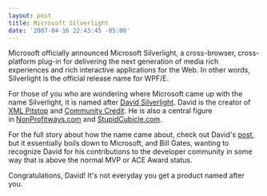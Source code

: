```yaml
---
layout: post
title: Microsoft Silverlight
date: '2007-04-16 22:43:45 -05:00'
---
```


Microsoft officially announced Microsoft Silverlight, a cross-browser, cross-platform plug-in for delivering the next generation of media rich experiences and rich interactive applications for the Web. In other words, Silverlight is the official release name for WPF/E.

For those of you who are wondering where Microsoft came up with the name Silverlight, it is named after [David Silverlight](http://www.xmlpitstop.com/HeadGeek/Headgeek_BIO.aspx). David is the creator of [XML Pitstop](http://www.xmlpitstop.com/) and [Community Credit](http://www.community-credit.com/). He is also a central figure in [NonProfitways.com](http://www.nonprofitways.com/) and [StupidCubicle.com](http://www.stupidcubicle.com/).

For the full story about how the name came about, check out David's [post](http://www.community-credit.com/cs/blogs/starbucks_is_my_home/archive/2007/04/16/Microsoft-Silverlight-_2D00_-What-an-Honor_210021002100_.aspx), but it essentially boils down to Microsoft, and Bill Gates, wanting to recognize David for his contributions to the developer community in some way that is above the normal MVP or ACE Award status.

Congratulations, David! It's not everyday you get a product named after you.
